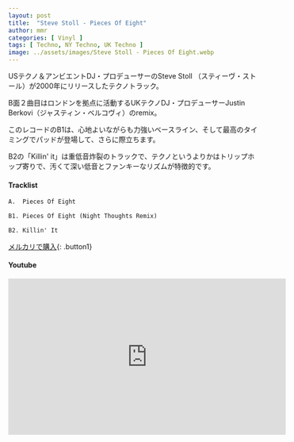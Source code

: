```yaml
---
layout: post
title:  "Steve Stoll - Pieces Of Eight"
author: mmr
categories: [ Vinyl ]
tags: [ Techno, NY Techno, UK Techno ]
image: ../assets/images/Steve Stoll - Pieces Of Eight.webp
---
```


USテクノ＆アンビエントDJ・プロデューサーのSteve Stoll （スティーヴ・ストール）が2000年にリリースしたテクノトラック。

B面２曲目はロンドンを拠点に活動するUKテクノDJ・プロデューサーJustin Berkovi（ジャスティン・ベルコヴィ）のremix。

このレコードのB1は、心地よいながらも力強いベースライン、そして最高のタイミングでパッドが登場して、さらに際立ちます。

B2の「Killin' it」は重低音炸裂のトラックで、テクノというよりかはトリップホップ寄りで、汚くて深い低音とファンキーなリズムが特徴的です。

#### Tracklist
```md
A.  Pieces Of Eight

B1. Pieces Of Eight (Night Thoughts Remix)

B2. Killin' It
```

[メルカリで購入](https://jp.mercari.com/item/m76603319318?afid=6142608987){: .button1}

#### Youtube
<iframe width="560" height="315" src="https://www.youtube.com/embed/YyFoxNhzR7s?si=_wjCc0Gx6etXGatv" title="YouTube video player" frameborder="0" allow="accelerometer; autoplay; clipboard-write; encrypted-media; gyroscope; picture-in-picture; web-share" referrerpolicy="strict-origin-when-cross-origin" allowfullscreen></iframe>